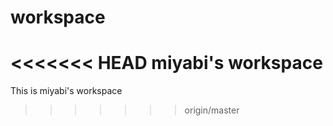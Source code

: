 workspace
=========

<<<<<<< HEAD
miyabi's workspace
=======
This is miyabi's workspace
>>>>>>> origin/master
